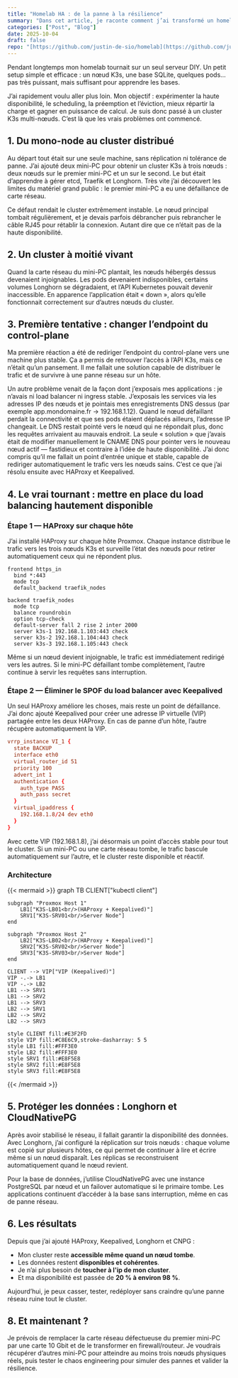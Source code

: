 ```yaml
---
title: "Homelab HA : de la panne à la résilience"
summary: "Dans cet article, je raconte comment j’ai transformé un homelab fragile en un cluster Kubernetes résilient grâce à HAProxy, Keepalived, Longhorn et CloudNativePG, en supprimant les points de défaillance et en automatisant la reprise après panne."
categories: ["Post", "Blog"]
date: 2025-10-04
draft: false
repo: "[https://github.com/justin-de-sio/homelab](https://github.com/justin-de-sio/homelab)"
---
```



Pendant longtemps mon homelab tournait sur un seul serveur DIY. Un petit setup simple et efficace : un nœud K3s, une base SQLite, quelques pods… pas très puissant, mais suffisant pour apprendre les bases.

J’ai rapidement voulu aller plus loin. Mon objectif : expérimenter la haute disponibilité, le scheduling, la préemption et l’éviction, mieux répartir la charge et gagner en puissance de calcul. Je suis donc passé à un cluster K3s multi-nœuds. C’est là que les vrais problèmes ont commencé.

## 1. Du mono-node au cluster distribué

Au départ tout était sur une seule machine, sans réplication ni tolérance de panne. J’ai ajouté deux mini-PC pour obtenir un cluster K3s à trois nœuds : deux nœuds sur le premier mini-PC et un sur le second. Le but était d’apprendre à gérer etcd, Traefik et Longhorn. Très vite j’ai découvert les limites du matériel grand public : le premier mini-PC a eu une défaillance de carte réseau.

Ce défaut rendait le cluster extrêmement instable. Le nœud principal tombait régulièrement, et je devais parfois débrancher puis rebrancher le câble RJ45 pour rétablir la connexion. Autant dire que ce n’était pas de la haute disponibilité.

## 2. Un cluster à moitié vivant

Quand la carte réseau du mini-PC plantait, les nœuds hébergés dessus devenaient injoignables. Les pods devenaient indisponibles, certains volumes Longhorn se dégradaient, et l’API Kubernetes pouvait devenir inaccessible. En apparence l’application était « down », alors qu’elle fonctionnait correctement sur d’autres nœuds du cluster.

## 3. Première tentative : changer l’endpoint du control-plane

Ma première réaction a été de rediriger l’endpoint du control-plane vers une machine plus stable. Ça a permis de retrouver l’accès à l’API K3s, mais ce n’était qu’un pansement. Il me fallait une solution capable de distribuer le trafic et de survivre à une panne réseau sur un hôte.

Un autre problème venait de la façon dont j’exposais mes applications : je n’avais ni load balancer ni ingress stable. J’exposais les services via les adresses IP des nœuds et je pointais mes enregistrements DNS dessus (par exemple app.mondomaine.fr → 192.168.1.12). Quand le nœud défaillant perdait la connectivité et que ses pods étaient déplacés ailleurs, l’adresse IP changeait. Le DNS restait pointé vers le nœud qui ne répondait plus, donc les requêtes arrivaient au mauvais endroit. La seule « solution » que j’avais était de modifier manuellement le CNAME DNS pour pointer vers le nouveau nœud actif — fastidieux et contraire à l’idée de haute disponibilité. J’ai donc compris qu’il me fallait un point d’entrée unique et stable, capable de rediriger automatiquement le trafic vers les nœuds sains. C’est ce que j’ai résolu ensuite avec HAProxy et Keepalived.

## 4. Le vrai tournant : mettre en place du load balancing hautement disponible

### Étape 1 — HAProxy sur chaque hôte

J’ai installé HAProxy sur chaque hôte Proxmox. Chaque instance distribue le trafic vers les trois nœuds K3s et surveille l’état des nœuds pour retirer automatiquement ceux qui ne répondent plus.

```haproxy
frontend https_in
  bind *:443
  mode tcp
  default_backend traefik_nodes

backend traefik_nodes
  mode tcp
  balance roundrobin
  option tcp-check
  default-server fall 2 rise 2 inter 2000
  server k3s-1 192.168.1.103:443 check
  server k3s-2 192.168.1.104:443 check
  server k3s-3 192.168.1.105:443 check
```

Même si un nœud devient injoignable, le trafic est immédiatement redirigé vers les autres. Si le mini-PC défaillant tombe complètement, l’autre continue à servir les requêtes sans interruption.

### Étape 2 — Éliminer le SPOF du load balancer avec Keepalived

Un seul HAProxy améliore les choses, mais reste un point de défaillance. J’ai donc ajouté Keepalived pour créer une adresse IP virtuelle (VIP) partagée entre les deux HAProxy. En cas de panne d’un hôte, l’autre récupère automatiquement la VIP.

```conf
vrrp_instance VI_1 {
  state BACKUP
  interface eth0
  virtual_router_id 51
  priority 100
  advert_int 1
  authentication {
    auth_type PASS
    auth_pass secret
  }
  virtual_ipaddress {
    192.168.1.8/24 dev eth0
  }
}
```

Avec cette VIP (192.168.1.8), j’ai désormais un point d’accès stable pour tout le cluster. Si un mini-PC ou une carte réseau tombe, le trafic bascule automatiquement sur l’autre, et le cluster reste disponible et réactif.

### Architecture

{{< mermaid >}}
graph TB
    CLIENT["kubectl client"]
    
    subgraph "Proxmox Host 1"
        LB1["K3S-LB01<br/>(HAProxy + Keepalived)"]
        SRV1["K3S-SRV01<br/>Server Node"]
    end
    
    subgraph "Proxmox Host 2"
        LB2["K3S-LB02<br/>(HAProxy + Keepalived)"]
        SRV2["K3S-SRV02<br/>Server Node"]
        SRV3["K3S-SRV03<br/>Server Node"]
    end

    CLIENT --> VIP["VIP (Keepalived)"]
    VIP -.-> LB1
    VIP -.-> LB2
    LB1 --> SRV1
    LB1 --> SRV2
    LB1 --> SRV3
    LB2 --> SRV1
    LB2 --> SRV2
    LB2 --> SRV3

    style CLIENT fill:#E3F2FD
    style VIP fill:#C8E6C9,stroke-dasharray: 5 5
    style LB1 fill:#FFF3E0
    style LB2 fill:#FFF3E0
    style SRV1 fill:#E8F5E8
    style SRV2 fill:#E8F5E8
    style SRV3 fill:#E8F5E8
{{< /mermaid >}}

## 5. Protéger les données : Longhorn et CloudNativePG

Après avoir stabilisé le réseau, il fallait garantir la disponibilité des données. Avec Longhorn, j’ai configuré la réplication sur trois nœuds : chaque volume est copié sur plusieurs hôtes, ce qui permet de continuer à lire et écrire même si un nœud disparaît. Les réplicas se reconstruisent automatiquement quand le nœud revient.

Pour la base de données, j’utilise CloudNativePG avec une instance PostgreSQL par nœud et un failover automatique si le primaire tombe. Les applications continuent d’accéder à la base sans interruption, même en cas de panne réseau.


## 6. Les résultats

Depuis que j’ai ajouté HAProxy, Keepalived, Longhorn et CNPG : 
* Mon cluster reste **accessible même quand un nœud tombe**. 
* Les données restent **disponibles et cohérentes**. 
* Je n’ai plus besoin de **toucher à l'ip de mon cluster**. 
* Et ma disponibilité est passée de **20 % à environ 98 %**.

Aujourd’hui, je peux casser, tester, redéployer sans craindre qu’une panne réseau ruine tout le cluster.

## 8. Et maintenant ?

Je prévois de remplacer la carte réseau défectueuse du premier mini-PC par une carte 10 Gbit et de le transformer en firewall/routeur. Je voudrais récupérer d’autres mini-PC pour atteindre au moins trois nœuds physiques réels, puis tester le chaos engineering pour simuler des pannes et valider la résilience. 